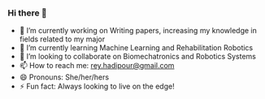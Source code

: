 ### Hi there 👋

- 🔭 I’m currently working on Writing papers, increasing my knowledge in fields related to my major
- 🌱 I’m currently learning Machine Learning and Rehabilitation Robotics
- 👯 I’m looking to collaborate on Biomechatronics and Robotics Systems
- 📫 How to reach me: rey.hadipour@gmail.com
- 😄 Pronouns: She/her/hers
- ⚡ Fun fact: Always looking to live on the edge!
